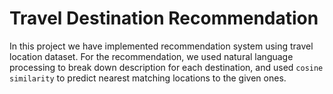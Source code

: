 # Travel Destination Recommendation
In this project we have implemented recommendation system using travel location dataset. For the recommendation, we used natural language processing to break down description for each destination, and used `cosine similarity` to predict nearest matching locations to the given ones.
